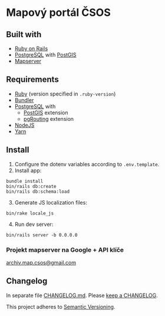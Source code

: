 # Mapový portál ČSOS

## Built with
- [Ruby on Rails](https://rubyonrails.org/)
- [PostgreSQL](https://www.postgresql.org/) with [PostGIS](https://postgis.net/)
- [Mapserver](https://mapserver.org/)

## Requirements
- [Ruby](https://www.ruby-lang.org/en/) (version specified in `.ruby-version`)
- [Bundler](https://bundler.io/)
- [PostgreSQL](https://www.postgresql.org/) with
	- [PostGIS](https://postgis.net/) extension
	- [pgRouting](https://pgrouting.org/) extension
- [NodeJS](https://nodejs.org/en/)
- [Yarn](https://classic.yarnpkg.com/en/)

## Install
1. Configure the dotenv variables according to `.env.template`.
2. Install app:
```
bundle install
bin/rails db:create
bin/rails db:schema:load
```
3. Generate JS localization files:
```
bin/rake locale_js
```
4. Run dev server:
```
bin/rails server -b 0.0.0.0
```

### Projekt mapserver na Google + API klíče
archiv.map.csos@gmail.com

## Changelog
In separate file [CHANGELOG.md](CHANGELOG.md). Please [keep a CHANGELOG](http://keepachangelog.com/).

This project adheres to [Semantic Versioning](http://semver.org/).
